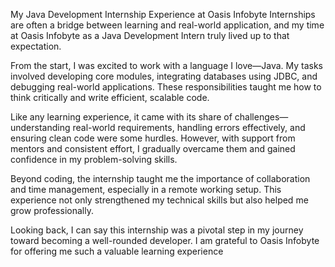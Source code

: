 My Java Development Internship Experience at Oasis Infobyte
Internships are often a bridge between learning and real-world application, and my time at Oasis Infobyte as a Java Development Intern truly lived up to that expectation.

From the start, I was excited to work with a language I love—Java. My tasks involved developing core modules, integrating databases using JDBC, and debugging real-world applications. These responsibilities taught me how to think critically and write efficient, scalable code.

Like any learning experience, it came with its share of challenges—understanding real-world requirements, handling errors effectively, and ensuring clean code were some hurdles. However, with support from mentors and consistent effort, I gradually overcame them and gained confidence in my problem-solving skills.

Beyond coding, the internship taught me the importance of collaboration and time management, especially in a remote working setup. This experience not only strengthened my technical skills but also helped me grow professionally.

Looking back, I can say this internship was a pivotal step in my journey toward becoming a well-rounded developer. I am grateful to Oasis Infobyte for offering me such a valuable learning experience

